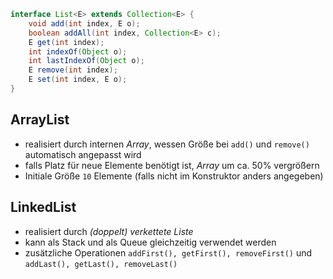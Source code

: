 ```java
interface List<E> extends Collection<E> {
	void add(int index, E o);
	boolean addAll(int index, Collection<E> c);
	E get(int index);
	int indexOf(Object o);
	int lastIndexOf(Object o);
	E remove(int index);
	E set(int index, E o);
}
```

## ArrayList
- realisiert durch internen *Array*, wessen Größe bei `add()` und `remove()` automatisch angepasst wird
- falls Platz für neue Elemente benötigt ist, *Array* um ca. 50% vergrößern
- Initiale Größe `10` Elemente (falls nicht im Konstruktor anders angegeben)

## LinkedList
- realisiert durch *(doppelt) verkettete Liste*
- kann als Stack und als Queue gleichzeitig verwendet werden
- zusätzliche Operationen `addFirst(), getFirst(), removeFirst()` und `addLast(), getLast(), removeLast()`
